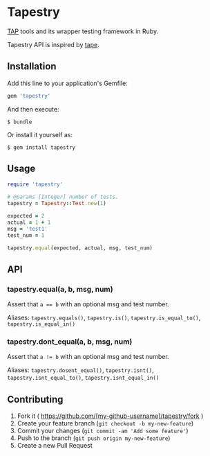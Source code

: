 # Tapestry

[TAP](http://testanything.org/) tools and its wrapper testing framework in Ruby.

Tapestry API is inspired by [tape](https://github.com/substack/tape).

## Installation

Add this line to your application's Gemfile:

```ruby
gem 'tapestry'
```

And then execute:

    $ bundle

Or install it yourself as:

    $ gem install tapestry

## Usage

```ruby
require 'tapestry'

# @params [Integer] number of tests.
tapestry = Tapestry::Test.new(1)

expected = 2
actual = 1 + 1
msg = 'test1'
test_num = 1

tapestry.equal(expected, actual, msg, test_num)
```

## API

### tapestry.equal(a, b, msg, num)

Assert that `a == b` with an optional msg and test number.

Aliases: `tapestry.equals()`, `tapestry.is()`, `tapestry.is_equal_to()`, `tapestry.is_equal_in()`

### tapestry.dont_equal(a, b, msg, num)

Assert that `a != b` with an optional msg and test number.

Aliases: `tapestry.dosent_equal()`, `tapestry.isnt()`, `tapestry.isnt_equal_to()`, `tapestry.isnt_equal_in()`

## Contributing

1. Fork it ( https://github.com/[my-github-username]/tapestry/fork )
2. Create your feature branch (`git checkout -b my-new-feature`)
3. Commit your changes (`git commit -am 'Add some feature'`)
4. Push to the branch (`git push origin my-new-feature`)
5. Create a new Pull Request
